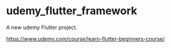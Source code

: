 # udemy_flutter_framework

A new udemy Flutter project.

https://www.udemy.com/course/learn-flutter-beginners-course/

